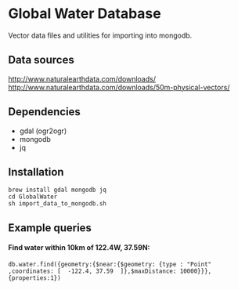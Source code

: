# Global Water Database
Vector data files and utilities for importing into mongodb.

## Data sources
http://www.naturalearthdata.com/downloads/
http://www.naturalearthdata.com/downloads/50m-physical-vectors/

## Dependencies
* gdal (ogr2ogr)
* mongodb
* jq

## Installation
``` brew install gdal mongodb jq ```  
``` cd GlobalWater ```  
``` sh import_data_to_mongodb.sh ```  

## Example queries
#### Find water within 10km of 122.4W, 37.59N:  
` db.water.find({geometry:{$near:{$geometry: {type : "Point" ,coordinates: [  -122.4, 37.59  ]},$maxDistance: 10000}}},{properties:1}) `
